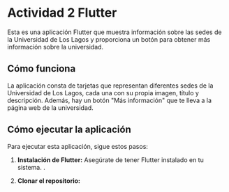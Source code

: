 # Actividad 2 Flutter

Esta es una aplicación Flutter que muestra información sobre las sedes de la Universidad de Los Lagos y proporciona un botón para obtener más información sobre la universidad.

## Cómo funciona

La aplicación consta de tarjetas que representan diferentes sedes de la Universidad de Los Lagos, cada una con su propia imagen, título y descripción. Además, hay un botón "Más información" que te lleva a la página web de la universidad.

## Cómo ejecutar la aplicación

Para ejecutar esta aplicación, sigue estos pasos:

1. **Instalación de Flutter:** Asegúrate de tener Flutter instalado en tu sistema. .

2. **Clonar el repositorio:** 